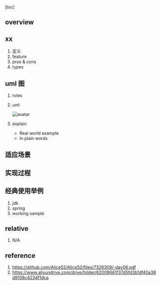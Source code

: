 [toc]

## overview

## xx

1. 定义
2. feature
3. pros & cons
4. types

## uml 图

1. roles
2. uml

   ![avatar](/static/image/dp/xx-uml.png)

3. explain

   - Real world example
   - In plain words

## 适应场景

## 实现过程

## 经典使用举例

1. jdk
2. spring
3. working sample

## relative

1. N/A

## reference

1. https://github.com/Alice52/Alice52/files/7326309/-day06.pdf
2. https://www.aliyundrive.com/drive/folder/62008661f37d5fd3b1df40a38d9108c4234f1dca
